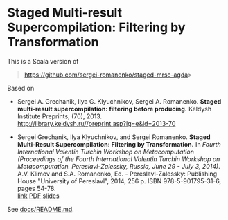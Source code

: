 # Staged Multi-result Supercompilation: Filtering by Transformation

This is a Scala version of

> <https://github.com/sergei-romanenko/staged-mrsc-agda>>

Based on

* Sergei A. Grechanik, Ilya G. Klyuchnikov, Sergei A. Romanenko.
__Staged multi-result supercompilation: filtering before producing.__
Keldysh Institute Preprints, (70), 2013.    
<http://library.keldysh.ru//preprint.asp?lg=e&id=2013-70>

* Sergei Grechanik, Ilya Klyuchnikov, and Sergei Romanenko.
__Staged Multi-Result Supercompilation: Filtering by Transformation.__
In *Fourth International Valentin Turchin Workshop on Metacomputation
(Proceedings of the Fourth International Valentin Turchin Workshop
on Metacomputation. Pereslavl-Zalessky, Russia, June 29 -
July 3, 2014)*.    
A.V. Klimov and S.A. Romanenko, Ed. -
Pereslavl-Zalessky: Publishing House "University of Pereslavl", 2014,
256 p. ISBN 978-5-901795-31-6, pages 54-78.    
[link](http://meta2014.pereslavl.ru/papers/papers.html)
[PDF](http://meta2014.pereslavl.ru/papers/2014_Grechanik_Klyuchnikov_Romanenko__Staged_Multi-Result_Supercompilation__Filtering_by_Transformation.pdf)
[slides](http://pat.keldysh.ru/~roman/doc/2014_Grechanik_Klyuchnikov_Romanenko__Staged_Multi-Result_Supercompilation__Filtering_by_Transformation__slides.pdf)

See [docs/README.md](docs/README.md).
